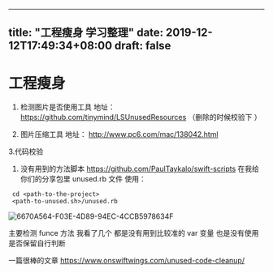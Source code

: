 
---
title: "工程瘦身 学习整理"
date: 2019-12-12T17:49:34+08:00
draft: false
---


# 工程瘦身

1. 检测图片是否使用工具
地址：https://github.com/tinymind/LSUnusedResources
（删除的时候校验下 ）

2. 图片压缩工具 
 地址： http://www.pc6.com/mac/138042.html

3.代码校验 
1) 没有用到的方法脚本
https://github.com/PaulTaykalo/swift-scripts
在我给你们的分享包里 unused.rb 文件
使用：
```
 cd <path-to-the-project>
 <path-to-unused.sh>/unused.rb 
```

![6670A564-F03E-4D89-94EC-4CCB5978634F](/media/15706117762906/6670A564-F03E-4D89-94EC-4CCB5978634F.png)

主要检测 funce 方法 我看了几个 都是没有用到比较准的
var 变量 也是没有使用 是否保留自行判断

一篇很棒的文章
https://www.onswiftwings.com/unused-code-cleanup/